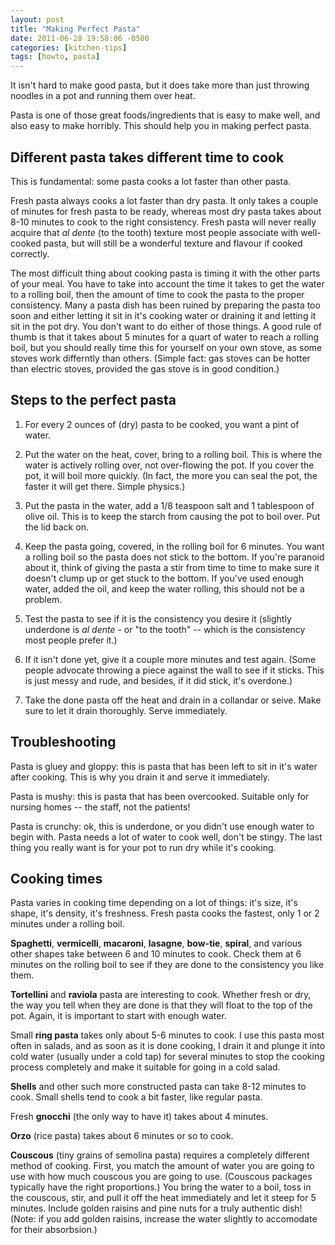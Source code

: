 ```yaml
---
layout: post
title: "Making Perfect Pasta"
date: 2011-06-28 19:58:06 -0500
categories: [kitchen-tips]
tags: [howto, pasta]
---
```

It isn't hard to make good pasta, but it does take more than just throwing noodles in a pot and running them over heat.

Pasta is one of those great foods/ingredients that is easy to make
well, and also easy to make horribly. This should help you in making
perfect pasta.

## Different pasta takes different time to cook

This is fundamental: some pasta cooks a lot faster than other pasta.

Fresh pasta always cooks a lot faster than dry pasta. It only takes a
couple of minutes for fresh pasta to be ready, whereas most dry pasta
takes about 8-10 minutes to cook to the right consistency. Fresh pasta
will never really acquire that *al dente* (to the tooth) texture most
people associate with well-cooked pasta, but will still be a wonderful
texture and flavour if cooked correctly.

The most difficult thing about cooking pasta is timing it with the
other parts of your meal. You have to take into account the time it
takes to get the water to a rolling boil, then the amount of time to
cook the pasta to the proper consistency. Many a pasta dish has been
ruined by preparing the pasta too soon and either letting it sit in
it's cooking water or draining it and letting it sit in the pot
dry. You don't want to do either of those things. A good rule of thumb
is that it takes about 5 minutes for a quart of water to reach a
rolling boil, but you should really time this for yourself on your own
stove, as some stoves work differntly than others. (Simple fact: gas
stoves can be hotter than electric stoves, provided the gas stove is
in good condition.)

## Steps to the perfect pasta

1.  For every 2 ounces of (dry) pasta to be cooked, you want a pint of water.

1.  Put the water on the heat, cover, bring to a rolling boil. This is where the water is actively rolling over, not over-flowing the pot. If you cover the pot, it will boil more quickly. (In fact, the more you can seal the pot, the faster it will get there. Simple physics.)

1.  Put the pasta in the water, add a 1/8 teaspoon salt and 1 tablespoon of olive oil. This is to keep the starch from causing the pot to boil over. Put the lid back on.

1.  Keep the pasta going, covered, in the rolling boil for 6 minutes. You want a rolling boil so the pasta does not stick to the bottom. If you're paranoid about it, think of giving the pasta a stir from time to time to make sure it doesn't clump up or get stuck to the bottom. If you've used enough water, added the oil, and keep the water rolling, this should not be a problem.

1.  Test the pasta to see if it is the consistency you desire it (slightly underdone is *al dente* - or "to the tooth" -- which is the consistency most people prefer it.)

1.  If it isn't done yet, give it a couple more minutes and test again. (Some people advocate throwing a piece against the wall to see if it sticks. This is just messy and rude, and besides, if it did stick, it's overdone.)

1.  Take the done pasta off the heat and drain in a collandar or seive. Make sure to let it drain thoroughly. Serve immediately.

## Troubleshooting

Pasta is gluey and gloppy: this is pasta that has been left to sit in
it's water after cooking. This is why you drain it and serve it
immediately.

Pasta is mushy: this is pasta that has been overcooked. Suitable only
for nursing homes -- the staff, not the patients!

Pasta is crunchy: ok, this is underdone, or you didn't use enough
water to begin with. Pasta needs a lot of water to cook well, don't be
stingy. The last thing you really want is for your pot to run dry
while it's cooking.

## Cooking times

Pasta varies in cooking time depending on a lot of things: it's size,
it's shape, it's density, it's freshness. Fresh pasta cooks the
fastest, only 1 or 2 minutes under a rolling boil.

**Spaghetti**, **vermicelli**, **macaroni**, **lasagne**, **bow-tie**,
**spiral**, and various other shapes take between 6 and 10 minutes
to cook. Check them at 6 minutes on the rolling boil to see if they
are done to the consistency you like them.

**Tortellini** and **raviola** pasta are interesting to cook. Whether
fresh or dry, the way you tell when they are done is that they will
float to the top of the pot. Again, it is important to start with
enough water.

Small **ring pasta** takes only about 5-6 minutes to cook. I use this
pasta most often in salads, and as soon as it is done cooking, I drain
it and plunge it into cold water (usually under a cold tap) for
several minutes to stop the cooking process completely and make it
suitable for going in a cold salad.

**Shells** and other such more constructed pasta can take 8-12 minutes
to cook. Small shells tend to cook a bit faster, like regular pasta.

Fresh **gnocchi** (the only way to have it) takes about 4 minutes.

**Orzo** (rice pasta) takes about 6 minutes or so to cook.

**Couscous** (tiny grains of semolina pasta) requires a completely
different method of cooking. First, you match the amount of water
you are going to use with how much couscous you are going to
use. (Couscous packages typically have the right proportions.) You
bring the water to a boil, toss in the couscous, stir, and pull it
off the heat immediately and let it steep for 5 minutes. Include
golden raisins and pine nuts for a truly authentic dish! (Note: if
you add golden raisins, increase the water slightly to accomodate
for their absorbsion.)
